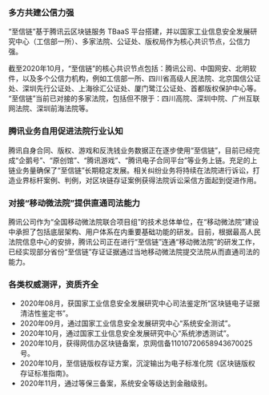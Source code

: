 
### 多方共建公信力强
“至信链”基于腾讯云区块链服务 TBaaS 平台搭建，并以国家工业信息安全发展研究中心（工信部一所）、多家法院、公证处、版权局作为核心共识节点，公信力强。

截至2020年10月，“至信链”的核心共识节点包括：腾讯公司、中国网安、北明软件，以及多个公信力机构，例如工信部一所、四川省高级人民法院、北京国信公证处、深圳先行公证处、上海徐汇公证处、厦门鹭江公证处、首都版权保护中心等。
“至信链”当前已对接的多家法院，包括但不限于：四川高院、深圳中院、广州互联网法院、深圳前海法院等。

### 腾讯业务自用促进法院行业认知
腾讯自身合同、版权、游戏和反洗钱业务数据正在逐步使用“至信链”，目前已经完成“企鹅号”、“原创馆”、“腾讯游戏”、“腾讯电子合同平台”等业务上链。充足的上链业务量确保了“至信链”长期稳定发展。相关纠纷业务将持续在法院进行诉讼，打造业界标杆案例、判例，对区块链存证案例获得法院诉讼采信方面起到促进作用。

### 对接“移动微法院”提供直通司法能力
腾讯公司作为“全国移动微法院联合项目组”的技术总体单位，在“移动微法院”建设中承担了包括底层架构、用户体系在内重要基础功能的研发。目前，根据最高人民法院信息中心的安排，腾讯公司正在进行“至信链”连通“移动微法院”的研发工作，已经实现部分省份“至信链”存证证据通过当地移动微法院提交法院从而直通司法的能力。

### 各类权威测评，资质齐全
- 2020年08月，获国家工业信息安全发展研究中心司法鉴定所“区块链电子证据清洁性鉴定书”。
- 2020年09月，通过国家工业信息安全发展研究中心“系统安全测试”。
- 2020年10月，通过国家工业信息安全发展研究中心“系统渗透测试”。
- 2020年10月，获得网信办区块链备案，京网信备11010720658943670025号。
- 2020年10月，至信链版权存证方案，沉淀输出为电子标准化院《区块链版权存证标准指南》。
- 2020年11月，通过等保三备案，系统安全等级达到金融级别。
